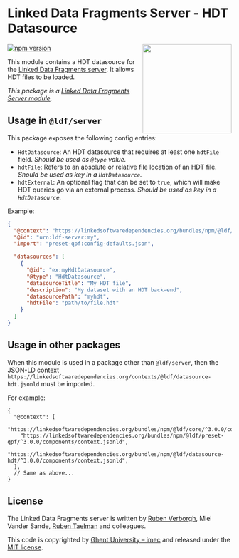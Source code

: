 # Linked Data Fragments Server - HDT Datasource
<img src="http://linkeddatafragments.org/images/logo.svg" width="200" align="right" alt="" />

[![npm version](https://badge.fury.io/js/%40ldf%2Fdatasource-hdt.svg)](https://www.npmjs.com/package/@ldf/datasource-hdt)

This module contains a HDT datasource for the [Linked Data Fragments server](https://github.com/LinkedDataFragments/Server.js).
It allows HDT files to be loaded.

_This package is a [Linked Data Fragments Server module](https://github.com/LinkedDataFragments/Server.js/)._

## Usage in `@ldf/server`

This package exposes the following config entries:
* `HdtDatasource`: An HDT datasource that requires at least one `hdtFile` field. _Should be used as `@type` value._
* `hdtFile`: Refers to an absolute or relative file location of an HDT file. _Should be used as key in a `HdtDatasource`._
* `hdtExternal`: An optional flag that can be set to `true`, which will make HDT queries go via an external process. _Should be used as key in a `HdtDatasource`._

Example:
```json
{
  "@context": "https://linkedsoftwaredependencies.org/bundles/npm/@ldf/server/^3.0.0/components/context.jsonld",
  "@id": "urn:ldf-server:my",
  "import": "preset-qpf:config-defaults.json",

  "datasources": [
    {
      "@id": "ex:myHdtDatasource",
      "@type": "HdtDatasource",
      "datasourceTitle": "My HDT file",
      "description": "My dataset with an HDT back-end",
      "datasourcePath": "myhdt",
      "hdtFile": "path/to/file.hdt"
    }
  ]
}
```

## Usage in other packages

When this module is used in a package other than `@ldf/server`,
then the JSON-LD context `https://linkedsoftwaredependencies.org/contexts/@ldf/datasource-hdt.jsonld` must be imported.

For example:
```
{
  "@context": [
    "https://linkedsoftwaredependencies.org/bundles/npm/@ldf/core/^3.0.0/components/context.jsonld",
    "https://linkedsoftwaredependencies.org/bundles/npm/@ldf/preset-qpf/^3.0.0/components/context.jsonld",
    "https://linkedsoftwaredependencies.org/bundles/npm/@ldf/datasource-hdt/^3.0.0/components/context.jsonld",
  ],
  // Same as above...
}
```

## License
The Linked Data Fragments server is written by [Ruben Verborgh](https://ruben.verborgh.org/), Miel Vander Sande, [Ruben Taelman](https://www.rubensworks.net/) and colleagues.

This code is copyrighted by [Ghent University – imec](http://idlab.ugent.be/)
and released under the [MIT license](http://opensource.org/licenses/MIT).
